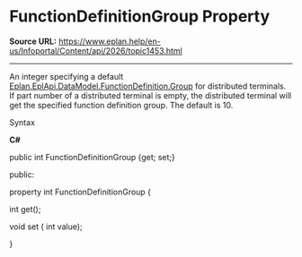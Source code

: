 # FunctionDefinitionGroup Property

**Source URL:** https://www.eplan.help/en-us/Infoportal/Content/api/2026/topic1453.html

---

An integer specifying a default [Eplan.EplApi.DataModel.FunctionDefinition.Group](Eplan.EplApi.DataModelu~Eplan.EplApi.DataModel.FunctionDefinition~Group.html) for distributed terminals. If part number of a distributed terminal is empty, the distributed terminal will get the specified function definition group. The default is 10.

Syntax

**C#**



public int FunctionDefinitionGroup {get; set;}

public:

property int FunctionDefinitionGroup {

   int get();

   void set (    int value);

}

